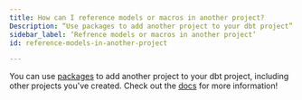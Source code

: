 ```yaml
---
title: How can I reference models or macros in another project?
Description: “Use packages to add another project to your dbt project”
sidebar_label: ‘Refrence models or macros in another project’
id: reference-models-in-another-project

---
```


You can use [packages](package-management) to add another project to your dbt
project, including other projects you've created. Check out the [docs](package-management)
for more information! 
